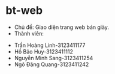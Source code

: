 # bt-web 
- Chủ đề: Giao diện trang web bán giày.
- Thành viên:
+ Trần Hoàng Linh-3123411177
+ Hồ Bảo Huy-3123411112
+ Nguyễn Minh Sang-3123411254
+ Ngô Đăng Quang-3123411242
